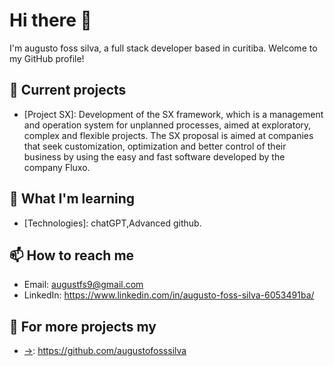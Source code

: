 # Hi there 👋

I'm augusto foss silva, a full stack developer based in curitiba. Welcome to my GitHub profile!

## 🔭 Current projects

- [Project SX]: Development of the SX framework, which is a management and operation system for unplanned processes, aimed at exploratory, complex and flexible projects. The SX proposal is aimed at companies that seek customization, optimization and better control of their business by using the easy and fast software developed by the company Fluxo.

## 🌱 What I'm learning

- [Technologies]: chatGPT,Advanced github.

## 📫 How to reach me

- Email: augustfs9@gmail.com
- LinkedIn: https://www.linkedin.com/in/augusto-foss-silva-6053491ba/

## 📝 For more projects my

- [->](link): https://github.com/augustofosssilva
